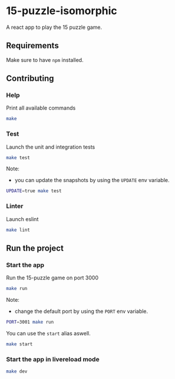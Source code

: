 # 15-puzzle-isomorphic

A react app to play the 15 puzzle game.

## Requirements

Make sure to have `npm` installed.

## Contributing

### Help

Print all available commands

``` bash
make
```

### Test

Launch the unit and integration tests

``` bash
make test
```

Note:

- you can update the snapshots by using the `UPDATE` env variable.

``` bash
UPDATE=true make test
```

### Linter

Launch eslint

``` bash
make lint
```

## Run the project

### Start the app

Run the 15-puzzle game on port 3000

``` bash
make run
```

Note:

- change the default port by using the `PORT` env variable.

``` bash
PORT=3001 make run
```

You can use the `start` alias aswell.

``` bash
make start
```

### Start the app in livereload mode

``` bash
make dev
```
